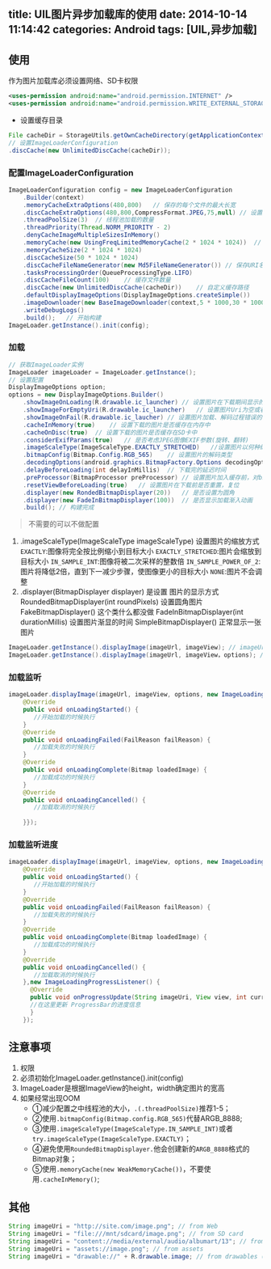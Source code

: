 title: UIL图片异步加载库的使用
date: 2014-10-14 11:14:42
categories: Android
tags: [UIL,异步加载]
---
<!--more-->
## 使用
作为图片加载库必须设置网络、SD卡权限
```xml
<uses-permission android:name="android.permission.INTERNET" />  
<uses-permission android:name="android.permission.WRITE_EXTERNAL_STORAGE" />  
```
- 设置缓存目录
```java
File cacheDir = StorageUtils.getOwnCacheDirectory(getApplicationContext(),"imageloader/Cache");
// 设置ImageLoaderConfiguration
.discCache(new UnlimitedDiscCache(cacheDir));
```

### 配置ImageLoaderConfiguration
```java
ImageLoaderConfiguration config = new ImageLoaderConfiguration
	.Builder(context)
	.memoryCacheExtraOptions(480,800)	// 保存的每个文件的最大长宽
	.discCacheExtraOptions(480,800,CompressFormat.JPEG,75,null)	// 设置详细信息，最好不要设置
	.threadPoolSize(3)	// 线程池加载的数量
	.threadPriority(Thread.NORM_PRIORITY - 2)
	.denyCacheImageMultipleSizesInMemory()
	.memoryCache(new UsingFreqLimitedMemoryCache(2 * 1024 * 1024))	// 缓存，可以自己实现
	.memoryCacheSize(2 * 1024 * 1024)
	.discCacheSize(50 * 1024 * 1024)
	.discCacheFileNameGenerator(new Md5FileNameGenerator())	// 保存URI名称用MD5加密 可以使用HashCodeFileNameGenerator
	.tasksProcessingOrder(QueueProcessingType.LIFO)
	.discCacheFileCount(100)	// 缓存文件数量
	.discCache(new UnlimitedDiscCache(cacheDir))	// 自定义缓存路径
	.defaultDisplayImageOptions(DisplayImageOptions.createSimple())	
	.imageDownloader(new BaseImageDownloader(context,5 * 1000,30 * 1000))	// 连接超时5s，读取超时30s
	.writeDebugLogs()
	.build();	// 开始构建
ImageLoader.getInstance().init(config);	
```

### 加载
```java
// 获取ImageLoader实例
ImageLoader imageLoader = ImageLoader.getInstance();
// 设置配置
DisplayImageOptions option;
options = new DisplayImageOptions.Builder()
	.showImageOnLoading(R.drawable.ic_launcher)	// 设置图片在下载期间显示的图片
	.showImageForEmptyUri(R.drawable.ic_launcher)	// 设置图片Uri为空或者是错误的时候显示的图片
	.showImageOnFail(R.drawable.ic_laucher)	// 设置图片加载、解码过程错误的时候显示的图片
	.cacheInMemory(true)	// 设置下载的图片是否缓存在内存中
	.cacheOnDisc(true)	// 设置下载的图片是否缓存在SD卡中
	.considerExifParams(true)	// 是否考虑JPEG图像EXIF参数(旋转、翻转)
	.imageScaleType(ImageScaleType.EXACTLY_STRETCHED)	//设置图片以何种编码方式显示
	.bitmapConfig(Bitmap.Config.RGB_565)	// 设置图片的解码类型
	.decodingOptions(android.graphics.BitmapFactory.Options decodingOptions)	// 设置图片的解码配置
	.delayBeforeLoading(int delayInMillis)	// 下载完的延迟时间
	.preProcessor(BitmapProcessor preProcessor)	// 设置图片加入缓存前，对bitmap进行设置
	.resetViewBeforeLoading(true)	// 设置图片在下载前是否重置，复位
	.displayer(new RondedBitmapDisplayer(20))	// 是否设置为圆角
	.displayer(new FadeInBitmapDisplayer(100))	// 是否显示加载渐入动画
	.build(); // 构建完成
```
> 不需要的可以不做配置

1. .imageScaleType(ImageScaleType imageScaleType)	设置图片的缩放方式
	`EXACTLY`:图像将完全按比例缩小到目标大小
	`EXACTLY_STRETCHED`:图片会缩放到目标大小
	`IN_SAMPLE_INT`:图像将被二次采样的整数倍
	`IN_SAMPLE_POWER_OF_2`:图片将降低2倍，直到下一减少步骤，使图像更小的目标大小
	`NONE`:图片不会调整
2. .displayer(BitmapDisplayer displayer)   是设置 图片的显示方式
	RoundedBitmapDisplayer(int roundPixels) 设置圆角图片
	FakeBitmapDisplayer() 这个类什么都没做
	FadeInBitmapDisplayer(int durationMillis) 设置图片渐显的时间 
	SimpleBitmapDisplayer() 正常显示一张图片　　
```java
ImageLoader.getInstance().displayImage(imageUrl, imageView); // imageUrl代表图片的URL地址，imageView代表承载图片的IMAGEVIEW控件  
ImageLoader.getInstance().displayImage(imageUrl, imageView，options); // imageUrl代表图片的URL地址，imageView代表承载图片的IMAGEVIEW控件 ， options代表DisplayImageOptions配置文件  
```

### 加载监听
```java
imageLoader.displayImage(imageUrl, imageView, options, new ImageLoadingListener() {  
    @Override  
    public void onLoadingStarted() {  
       //开始加载的时候执行  
    }  
    @Override  
    public void onLoadingFailed(FailReason failReason) {        
       //加载失败的时候执行  
    }   
    @Override   
    public void onLoadingComplete(Bitmap loadedImage) {  
       //加载成功的时候执行  
    }   
    @Override   
    public void onLoadingCancelled() {  
       //加载取消的时候执行  
  
    }});  
```

### 加载监听进度
```java
imageLoader.displayImage(imageUrl, imageView, options, new ImageLoadingListener() {  
    @Override  
    public void onLoadingStarted() {  
       //开始加载的时候执行  
    }  
    @Override  
    public void onLoadingFailed(FailReason failReason) {        
       //加载失败的时候执行  
    }      
    @Override      
    public void onLoadingComplete(Bitmap loadedImage) {  
       //加载成功的时候执行  
    }      
    @Override      
    public void onLoadingCancelled() {  
       //加载取消的时候执行  
    },new ImageLoadingProgressListener() {        
      @Override  
      public void onProgressUpdate(String imageUri, View view, int current,int total) {     
      //在这里更新 ProgressBar的进度信息  
      }  
    });  
```

## 注意事项
1. 权限
2. 必须初始化ImageLoader.getInstance().init(config)
3. ImageLoader是根据ImageView的height，width确定图片的宽高
4. 如果经常出现OOM
	- ①减少配置之中线程池的大小，`.(.threadPoolSize)`推荐1-5；
   	- ②使用`.bitmapConfig(Bitmap.config.RGB_565)`代替ARGB_8888;
    - ③使用`.imageScaleType(ImageScaleType.IN_SAMPLE_INT)`或者`try.imageScaleType(ImageScaleType.EXACTLY)`；
   	- ④避免使用`RoundedBitmapDisplayer.`他会创建新的`ARGB_8888`格式的Bitmap对象；
   	- ⑤使用`.memoryCache(new WeakMemoryCache())`，不要使用`.cacheInMemory()`;

## 其他
```java
String imageUri = "http://site.com/image.png"; // from Web  
String imageUri = "file:///mnt/sdcard/image.png"; // from SD card  
String imageUri = "content://media/external/audio/albumart/13"; // from content provider  
String imageUri = "assets://image.png"; // from assets  
String imageUri = "drawable://" + R.drawable.image; // from drawables (only images, non-9patch)  
```